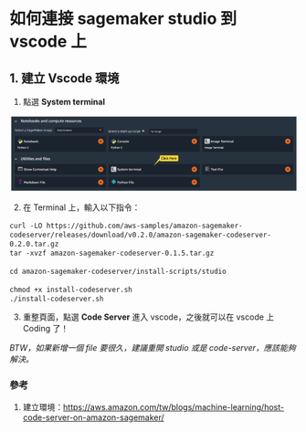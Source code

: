 # 如何連接 sagemaker studio 到 vscode 上

## 1. 建立 Vscode 環境

1. 點選 **System terminal**

![](./docs/sagemaker_home.png)

2. 在 Terminal 上，輸入以下指令：

```Shell
curl -LO https://github.com/aws-samples/amazon-sagemaker-codeserver/releases/download/v0.2.0/amazon-sagemaker-codeserver-0.2.0.tar.gz
tar -xvzf amazon-sagemaker-codeserver-0.1.5.tar.gz

cd amazon-sagemaker-codeserver/install-scripts/studio
 
chmod +x install-codeserver.sh
./install-codeserver.sh

```

3. 重整頁面，點選 **Code Server** 進入 vscode，之後就可以在 vscode 上 Coding 了！

*BTW，如果新增一個 file 要很久，建議重開 studio 或是 code-server，應該能夠解決。*


### 參考
1. 建立環境：https://aws.amazon.com/tw/blogs/machine-learning/host-code-server-on-amazon-sagemaker/


